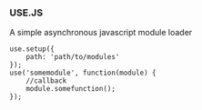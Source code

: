 ### USE.JS
A simple asynchronous javascript module loader
	
	use.setup({
		path: 'path/to/modules'
	});
	use('somemodule', function(module) {
		//callback
		module.somefunction();
	});

